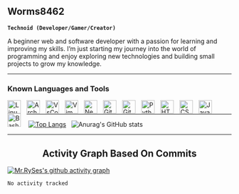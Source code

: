 ## Worms8462

**`Technoid (Developer/Gamer/Creator)`**

A beginner web and software developer with a passion for learning and improving my skills. I’m just starting my journey into the world of programming and enjoy exploring new technologies and building small projects to grow my knowledge.

---

<h3>Known Languages and Tools</h3>

<img align="left" alt="Linux" width="30px" style="padding-right:10px;" src="https://cdn.jsdelivr.net/gh/devicons/devicon/icons/linux/linux-original.svg" />
<img align="left" alt="ArchLinux" width="30px" style="padding-right:10px;" src="https://cdn.jsdelivr.net/gh/devicons/devicon@latest/icons/archlinux/archlinux-original.svg" />
<img align="left" alt="VsCode" width="30px" style="padding-right:10px;" src="https://cdn.jsdelivr.net/gh/devicons/devicon@latest/icons/vscode/vscode-original.svg" />
<img align="left" alt="Vim" width="30px" style="padding-right:10px;" src="https://cdn.jsdelivr.net/gh/devicons/devicon@latest/icons/vim/vim-original.svg" />
<img align="left" alt="NeoVim" width="30px" style="padding-right:10px;" src="https://cdn.jsdelivr.net/gh/devicons/devicon@latest/icons/neovim/neovim-original.svg" />
<img align="left" alt="GitHub" width="30px" style="padding-right:10px;" src="https://cdn.jsdelivr.net/gh/devicons/devicon@latest/icons/github/github-original.svg" />
<img align="left" alt="Git" width="30px" style="padding-right:10px;" src="https://cdn.jsdelivr.net/gh/devicons/devicon/icons/git/git-original.svg" />
<img align="left" alt="Python" width="30px" style="padding-right:10px;" src="https://cdn.jsdelivr.net/gh/devicons/devicon/icons/python/python-plain.svg" />
<img align="left" alt="HTML" width="30px" style="padding-right:10px;" src="https://cdn.jsdelivr.net/gh/devicons/devicon/icons/html5/html5-plain.svg" />
<img align="left" alt="CSS" width="30px" style="padding-right:10px;" src="https://cdn.jsdelivr.net/gh/devicons/devicon/icons/css3/css3-plain.svg" />
<img align="left" alt="JavaScript" width="30px" style="padding-right:10px;" src="https://cdn.jsdelivr.net/gh/devicons/devicon/icons/javascript/javascript-plain.svg" />
<img align="left" alt="Bash" width="30px" style="padding-right:10px;" src="https://cdn.jsdelivr.net/gh/devicons/devicon@latest/icons/bash/bash-plain.svg"/>

<br>

---

&nbsp;[![Top Langs](https://github-readme-stats.vercel.app/api/top-langs/?username=gb8462&layout=donut&bg_color=010014)](https://github.com/gb8462/github-readme-stats&bg_color=010014) &nbsp;&nbsp;![Anurag's GitHub stats](https://github-readme-stats.vercel.app/api?username=gb8462&show_icons=true&bg_color=010014)  

---

<h2 align="center">Activity Graph Based On Commits</h2>

[![Mr.RySes's github activity graph](https://github-readme-activity-graph.vercel.app/graph?username=gb8462&bg_color=010014&color=1C78A2&line=00f583&point=00ff11&area=true&hide_border=true)](https://github.com/gb8462/github-readme-activity-graph)


<!--START_SECTION:waka-->

```txt
No activity tracked
```

<!--END_SECTION:waka-->
